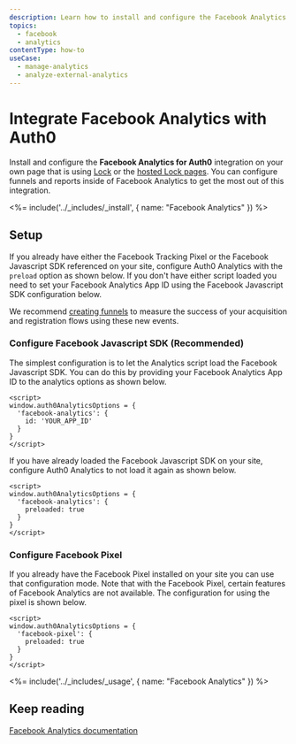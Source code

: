 ```yaml
---
description: Learn how to install and configure the Facebook Analytics for Auth0 integration.
topics:
  - facebook
  - analytics
contentType: how-to
useCase:
  - manage-analytics
  - analyze-external-analytics
---
```

# Integrate Facebook Analytics with Auth0

Install and configure the **Facebook Analytics for Auth0** integration on your own page that is using [Lock](/libraries/lock) or the [hosted Lock pages](/universal-login). You can configure funnels and reports inside of Facebook Analytics to get the most out of this integration.

<%= include('../_includes/_install', { name: "Facebook Analytics" }) %>

## Setup

If you already have either the Facebook Tracking Pixel or the Facebook Javascript SDK referenced on your site, configure Auth0 Analytics with the `preload` option as shown below. If you don't have either script loaded you need to set your Facebook Analytics App ID using the Facebook Javascript SDK configuration below.

We recommend [creating funnels](https://www.facebook.com/help/analytics/935921203105136) to measure the success of your acquisition and registration flows using these new events.

### Configure Facebook Javascript SDK (Recommended)

The simplest configuration is to let the Analytics script load the Facebook Javascript SDK. You can do this by providing your Facebook Analytics App ID to the analytics options as shown below.

```
<script>
window.auth0AnalyticsOptions = {
  'facebook-analytics': {
    id: 'YOUR_APP_ID'
  }
}
</script>
```

If you have already loaded the Facebook Javascript SDK on your site, configure Auth0 Analytics to not load it again as shown below.

```
<script>
window.auth0AnalyticsOptions = {
  'facebook-analytics': {
    preloaded: true
  }
}
</script>
```

### Configure Facebook Pixel

If you already have the Facebook Pixel installed on your site you can use that configuration mode. Note that with the Facebook Pixel, certain features of Facebook Analytics are not available. The configuration for using the pixel is shown below.

```
<script>
window.auth0AnalyticsOptions = {
  'facebook-pixel': {
    preloaded: true
  }
}
</script>
```

<%= include('../_includes/_usage', { name: "Facebook Analytics" }) %>

## Keep reading

[Facebook Analytics documentation](https://www.facebook.com/help/analytics/1710582659188030)


